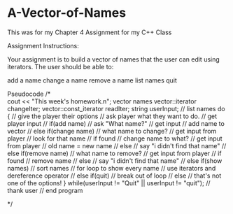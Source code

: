 # A-Vector-of-Names
This was for my Chapter 4 Assignment for my C++ Class

Assignment Instructions:

Your assignment is to build a vector of names that the user can edit using iterators.
The user should be able to:

add a name
change a name
remove a name
list names
quit


Pseudocode
/*  
    cout << "This week's homework.n\";
    vector names
    vector::iterator changeIter;
    vector::const_iterator readIter;
    string userInput;
            // list names
    do {
        // give the player their options
        // ask player what they want to do.
        // get player input
        // if(add name)
            // ask "What name?"
            // get input
            // add name to vector
        // else if(change name)
            // what name to change?
            // get input from player
            // look for that name
            // if found
                // change name to what?
                // get input from player
                // old name = new name
            // else
                // say "i didn't find that name"
        // else if(remove name)
            // what name to remove?
            // get input from player
            // if found
                // remove name
            // else
                // say "i didn't find that name"
        // else if(show names)
            // sort names
            // for loop to show every name
            // use iterators and dereference operator
        // else if(quit)
            // break out of loop
        // else
            // that's not one of the options!
    } while(userInput != "Quit" || userInput != "quit");
    // thank user
    // end program

*/
